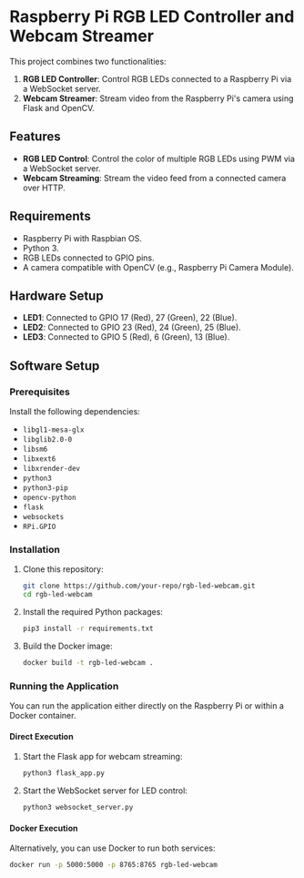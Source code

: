 # Raspberry Pi RGB LED Controller and Webcam Streamer

This project combines two functionalities:

1. **RGB LED Controller**: Control RGB LEDs connected to a Raspberry Pi via a WebSocket server.
2. **Webcam Streamer**: Stream video from the Raspberry Pi's camera using Flask and OpenCV.

## Features

- **RGB LED Control**: Control the color of multiple RGB LEDs using PWM via a WebSocket server.
- **Webcam Streaming**: Stream the video feed from a connected camera over HTTP.

## Requirements

- Raspberry Pi with Raspbian OS.
- Python 3.
- RGB LEDs connected to GPIO pins.
- A camera compatible with OpenCV (e.g., Raspberry Pi Camera Module).

## Hardware Setup

- **LED1**: Connected to GPIO 17 (Red), 27 (Green), 22 (Blue).
- **LED2**: Connected to GPIO 23 (Red), 24 (Green), 25 (Blue).
- **LED3**: Connected to GPIO 5 (Red), 6 (Green), 13 (Blue).

## Software Setup

### Prerequisites

Install the following dependencies:

- `libgl1-mesa-glx`
- `libglib2.0-0`
- `libsm6`
- `libxext6`
- `libxrender-dev`
- `python3`
- `python3-pip`
- `opencv-python`
- `flask`
- `websockets`
- `RPi.GPIO`

### Installation

1. Clone this repository:
    ```bash
    git clone https://github.com/your-repo/rgb-led-webcam.git
    cd rgb-led-webcam
    ```

2. Install the required Python packages:
    ```bash
    pip3 install -r requirements.txt
    ```

3. Build the Docker image:
    ```bash
    docker build -t rgb-led-webcam .
    ```

### Running the Application

You can run the application either directly on the Raspberry Pi or within a Docker container.

#### Direct Execution

1. Start the Flask app for webcam streaming:
    ```bash
    python3 flask_app.py
    ```

2. Start the WebSocket server for LED control:
    ```bash
    python3 websocket_server.py
    ```

#### Docker Execution

Alternatively, you can use Docker to run both services:

```bash
docker run -p 5000:5000 -p 8765:8765 rgb-led-webcam
